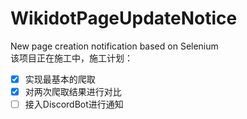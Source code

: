 # WikidotPageUpdateNotice
New page creation notification based on Selenium  
该项目正在施工中，施工计划：
- [x] 实现最基本的爬取
- [x] 对两次爬取结果进行对比
- [ ] 接入DiscordBot进行通知 
